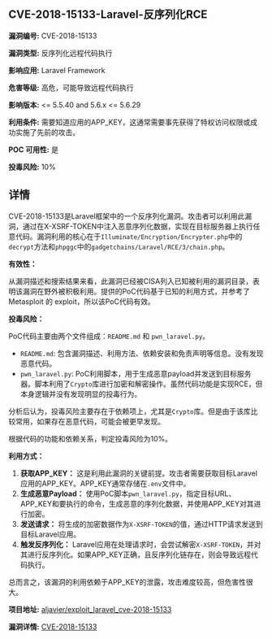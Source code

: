 ## CVE-2018-15133-Laravel-反序列化RCE

**漏洞编号:** CVE-2018-15133

**漏洞类型:** 反序列化远程代码执行

**影响应用:** Laravel Framework

**危害等级:** 高危，可能导致远程代码执行

**影响版本:** <= 5.5.40 and 5.6.x <= 5.6.29

**利用条件:** 需要知道应用的APP_KEY，这通常需要事先获得了特权访问权限或成功实施了先前的攻击。

**POC 可用性:** 是

**投毒风险:** 10%

## 详情

CVE-2018-15133是Laravel框架中的一个反序列化漏洞。攻击者可以利用此漏洞，通过在X-XSRF-TOKEN中注入恶意序列化数据，实现在目标服务器上执行任意代码。漏洞利用的核心在于`Illuminate/Encryption/Encrypter.php`中的`decrypt`方法和`phpggc`中的`gadgetchains/Laravel/RCE/3/chain.php`。

**有效性：**

从漏洞描述和搜索结果来看，此漏洞已经被CISA列入已知被利用的漏洞目录，表明该漏洞在野外被积极利用。提供的PoC代码基于已知的利用方式，并参考了 Metasploit 的 exploit，所以该PoC代码有效。

**投毒风险：**

PoC代码主要由两个文件组成：`README.md` 和 `pwn_laravel.py`。

*   `README.md`: 包含漏洞描述、利用方法、依赖安装和免责声明等信息。没有发现恶意代码。
*   `pwn_laravel.py`: PoC利用脚本，用于生成恶意payload并发送到目标服务器。脚本利用了`Crypto`库进行加密和解密操作。虽然代码功能是实现RCE，但本身逻辑并没有发现明显的投毒行为。

分析后认为，投毒风险主要存在于依赖项上，尤其是`Crypto`库。但是由于该库比较常用，如果存在恶意代码，可能会被更早发现。

根据代码的功能和依赖关系，判定投毒风险为10%。

**利用方式：**

1.  **获取APP_KEY：** 这是利用此漏洞的关键前提。攻击者需要获取目标Laravel应用的APP_KEY。APP_KEY通常存储在`.env`文件中。
2.  **生成恶意Payload：** 使用PoC脚本`pwn_laravel.py`，指定目标URL、APP_KEY和要执行的命令，生成恶意的序列化数据，并使用APP_KEY对其进行加密。
3.  **发送请求：** 将生成的加密数据作为`X-XSRF-TOKEN`的值，通过HTTP请求发送到目标Laravel应用。
4.  **触发反序列化：** Laravel应用在处理请求时，会尝试解密`X-XSRF-TOKEN`，并对其进行反序列化。如果APP_KEY正确，且反序列化链存在，则会导致远程代码执行。

总而言之，该漏洞的利用依赖于APP_KEY的泄露，攻击难度较高，但危害性很大。

**项目地址:** [aljavier/exploit_laravel_cve-2018-15133](https://github.com/aljavier/exploit_laravel_cve-2018-15133)

**漏洞详情:** [CVE-2018-15133](https://nvd.nist.gov/vuln/detail/CVE-2018-15133)